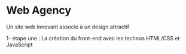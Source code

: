# Web Agency
Un site web innovant associe à un design attractif

1- étape une : La création du front-end avec les technos HTML/CSS et JavaScript
